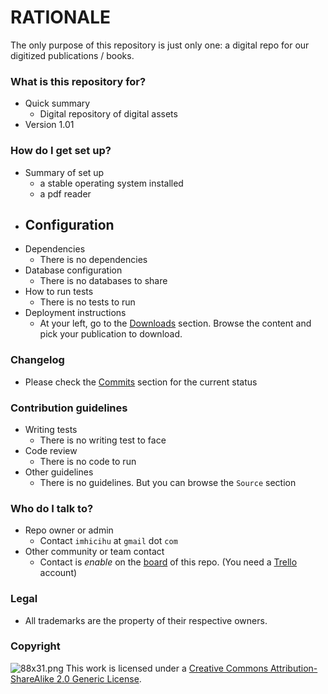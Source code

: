 # RATIONALE #

The only purpose of this repository is just only one: a digital repo for our digitized publications / books. 

### What is this repository for? ###

* Quick summary
    - Digital repository of digital assets 
* Version 1.01

### How do I get set up? ###

* Summary of set up
	- a stable operating system installed
	- a pdf reader
* Configuration
    - 
* Dependencies
    - There is no dependencies
* Database configuration
    - There is no databases to share
* How to run tests
    - There is no tests to run
* Deployment instructions
	- At your left, go to the [Downloads](https://bitbucket.org/digital_repository/imhicihu-digital-repository/downloads/) section. Browse the content and pick your publication to download.  


### Changelog ###

* Please check the [Commits](https://bitbucket.org/digital_repository/imhicihu-digital-repository/commits/) section for the current status

### Contribution guidelines ###

* Writing tests
    - There is no writing test to face
* Code review
    - There is no code to run
* Other guidelines
    - There is no guidelines. But you can browse the `Source` section

### Who do I talk to? ###

* Repo owner or admin
    - Contact `imhicihu` at `gmail` dot `com`
* Other community or team contact
    - Contact is _enable_ on the [board](https://bitbucket.org/imhicihu/XXXXXXXXXXXX/addon/trello/trello-board) of this repo. (You need a [Trello](https://trello.com/) account)


### Legal ###

* All trademarks are the property of their respective owners.

### Copyright ###
![88x31.png](https://bitbucket.org/repo/4pKrXRd/images/3902704043-88x31.png)
This work is licensed under a [Creative Commons Attribution-ShareAlike 2.0 Generic License](http://creativecommons.org/licenses/by-sa/2.0/).
